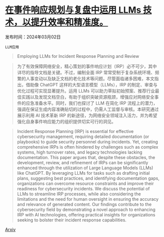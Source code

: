 # [在事件响应规划与复盘中运用 LLMs 技术，以提升效率和精准度。](https://arxiv.org/abs/2403.01271)

发布时间：2024年03月02日

`LLM应用`

> Employing LLMs for Incident Response Planning and Review

> 为了有效保障网络安全，精心策划的事件响应计划（IRP）必不可少，其中详尽的指导文档是关键。不过，编制全面 IRP 常常受制于复杂系统环境、频繁的人事变动以及缺乏文档的老化技术等问题。尽管面临诸多困难，本文指出，借助像 ChatGPT 这样的大型语言模型（LLMs），IRP 的制定、审查与优化过程可实现显著提升。运用 LLMs 可以助力草拟初始预案、推荐行业最佳实践以及发现文档空白，有助于组织突破资源瓶颈，增强应对网络安全事件的应急准备水平。同时，我们也探讨了 LLM 在简化 IRP 流程上的潜力，强调在保证生成内容准确贴切的过程中，仍需人工监督与审核。本研究通过展示利用 AI 技术革新 IRP 的新途径，为网络安全领域注入活力，并为希望强化自身事件响应能力的组织提供切实可行的洞见。

> Incident Response Planning (IRP) is essential for effective cybersecurity management, requiring detailed documentation (or playbooks) to guide security personnel during incidents. Yet, creating comprehensive IRPs is often hindered by challenges such as complex systems, high turnover rates, and legacy technologies lacking documentation. This paper argues that, despite these obstacles, the development, review, and refinement of IRPs can be significantly enhanced through the utilization of Large Language Models (LLMs) like ChatGPT. By leveraging LLMs for tasks such as drafting initial plans, suggesting best practices, and identifying documentation gaps, organizations can overcome resource constraints and improve their readiness for cybersecurity incidents. We discuss the potential of LLMs to streamline IRP processes, while also considering the limitations and the need for human oversight in ensuring the accuracy and relevance of generated content. Our findings contribute to the cybersecurity field by demonstrating a novel approach to enhancing IRP with AI technologies, offering practical insights for organizations seeking to bolster their incident response capabilities.

[Arxiv](https://arxiv.org/abs/2403.01271)
